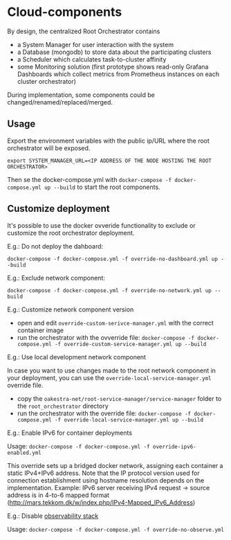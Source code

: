 # Cloud-components

By design, the centralized Root Orchestrator contains

- a System Manager for user interaction with the system
- a Database (mongodb) to store data about the participating clusters
- a Scheduler which calculates task-to-cluster affinity
- some Monitoring solution (first prototype shows read-only Grafana Dashboards which collect metrics from Prometheus instances on each cluster orchestrator)

During implementation, some components could be changed/renamed/replaced/merged.

## Usage

Export the environment variables with the public ip/URL where the root orchestrator will be exposed.

```
export SYSTEM_MANAGER_URL=<IP ADDRESS OF THE NODE HOSTING THE ROOT ORCHESTRATOR>
```

Then se the docker-compose.yml with `docker-compose -f docker-compose.yml up --build` to start the root components.

## Customize deployment

It's possible to use the docker ovveride functionality to exclude or customize the root orchestrator deployment.

E.g.: Do not deploy the dahboard:

`docker-compose -f docker-compose.yml -f override-no-dashboard.yml up --build`

E.g.: Exclude network component:

`docker-compose -f docker-compose.yml -f override-no-network.yml up --build`

E.g.: Customize network component version

- open and edit `override-custom-serivce-manager.yml` with the correct container image
- run the orchestrator with the ovverride file: `docker-compose -f docker-compose.yml -f override-custom-service-manager.yml up --build`

E.g.: Use local development network component

In case you want to use changes made to the root network component in your deployment,
you can use the `override-local-service-manager.yml` override file.

- copy the `oakestra-net/root-service-manager/service-manager` folder to the `root_orchestrator` directory
- run the orchestrator with the override file: `docker-compose -f docker-compose.yml -f override-local-service-manager.yml up --build`

E.g.: Enable IPv6 for container deployments

Usage: `docker-compose -f docker-compose.yml -f override-ipv6-enabled.yml`

This override sets up a bridged docker network, assigning each container a static IPv4+IPv6 address.
Note that the IP protocol version used for connection establishment using hostname resolution depends on the implementation.
Example: IPv6 server receiving IPv4 request -> source address is in 4-to-6 mapped format (http://mars.tekkom.dk/w/index.php/IPv4-Mapped_IPv6_Address)

E.g.: Disable [observability stack](../root_orchestrator/config/README.md)

Usage: `docker-compose -f docker-compose.yml -f override-no-observe.yml`